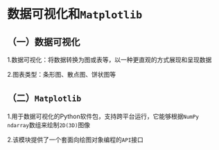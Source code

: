 # 数据可视化和`Matplotlib`

## （一）数据可视化

1.数据可视化：将数据转换为图或表等，以一种更直观的方式展现和呈现数据

2.图表类型：条形图、散点图、饼状图等

## （二）`Matplotlib`

1.用于数据可视化的Python软件包，支持跨平台运行，它能够根据`NumPy  ndarray`数组来绘制`2D(3D)`图像

2.该模块提供了一个套面向绘图对象编程的`API`接口